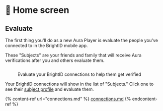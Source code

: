 # 🏡 Home screen

## Evaluate

The first thing you'll do as a new Aura Player is evaluate the people you've connected to in the BrightID mobile app.

These "Subjects" are your friends and family that will receive Aura verifications after you and others evaluate them.

<figure><img src="../.gitbook/assets/Screenshot 2025-01-25 at 6.24.22 PM.png" alt=""><figcaption><p>Evaluate your BrightID connections to help them get verified</p></figcaption></figure>

Your BrightID connections will show in the list of "Subjects." Click one to see their [subject profile](connections.md) and evaluate them.

{% content-ref url="connections.md" %}
[connections.md](connections.md)
{% endcontent-ref %}
